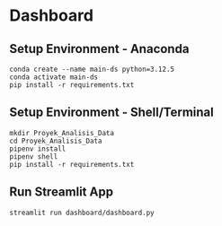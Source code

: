 # **Dashboard**

## Setup Environment - Anaconda
```
conda create --name main-ds python=3.12.5
conda activate main-ds
pip install -r requirements.txt
```

## Setup Environment - Shell/Terminal
```
mkdir Proyek_Analisis_Data
cd Proyek_Analisis_Data
pipenv install
pipenv shell
pip install -r requirements.txt
```

## Run Streamlit App
```
streamlit run dashboard/dashboard.py
```
